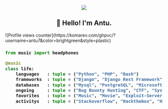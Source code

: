 <!-- Zero width character is used to put extra blank lines before and after code -->

<p align="center"><img src="https://i.giphy.com/RThN0hOS2GO4M.gif" /></p>

<h2 align="center">👋 Hello! I'm Antu.</h2>
![Profile views counter](https://komarev.com/ghpvc/?username=antu7&color=brightgreen&style=plastic)
<p align="center">
</p>
<h3>
    
```python
from music import headphones

@music
class life:
    languages   : tuple = ("Python", "PHP", "Bash")
    frameworks  : tuple = ("Django", "Django Rest Framework")
    databases   : tuple = ("Mysql", "PostgreSQL", "Microsoft SQL Server")
    ongoing     : tuple = ("Bug Bounty Hunting", "CTF", "System Security")
    favorites   : tuple = ("Music", "Movie", "Exploit-Server")
    activitys   : tuple = ("Stackoverflow", "Hackthebox", "Hackerone")

​
```
</h3>
